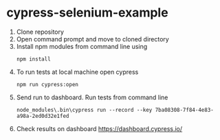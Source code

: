 # cypress-selenium-example

1. Clone repository
2. Open command prompt and move to cloned directory
3. Install npm modules from command line using
    ```
    npm install
    ```
4. To run tests at local machine open cypress
    ```
    npm run cypress:open
    ```
5. Send run to dashboard. Run tests from command line
    ```
    node_modules\.bin\cypress run --record --key 7ba08308-7f84-4e83-a98a-2ed0d32e1fed
    ```
6. Check results on dashboard https://dashboard.cypress.io/

